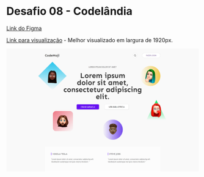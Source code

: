 # Desafio 08 - Codelândia

[Link do Figma](https://www.figma.com/file/Yb9IBH56g7T1hdIyZ3BMNO/Desafios---Codel%C3%A2ndia?node-id=11471%3A2)

[Link para visualização](https://hayttle.github.io/codelandia-desafio08/) - Melhor visualizado em largura de 1920px.

![](/assets/images/page.png)
